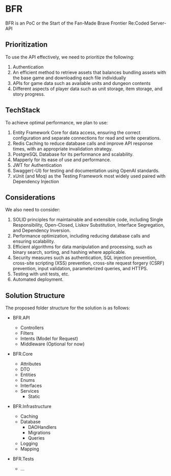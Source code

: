 # BFR

BFR is an PoC or the Start of the Fan-Made Brave Frontier Re:Coded Server-API

## Prioritization

To use the API effectively, we need to prioritize the following:

1. Authentication
2. An efficient method to retrieve assets that balances bundling assets with the base game and downloading each file individually
3. APIs for game data such as available units and dungeon contents
4. Different aspects of player data such as unit storage, item storage, and story progress.

## TechStack

To achieve optimal performance, we plan to use:

1. Entity Framework Core for data access, ensuring the correct configuration and separate connections for read and write operations.
2. Redis Caching to reduce database calls and improve API response times, with an appropriate invalidation strategy.
3. PostgreSQL Database for its performance and scalability.
4. Mapperly for its ease of use and performance.
5. JWT for Authentication
6. Swagger(-UI) for testing and documentation using OpenAI standards.
7. xUnit (and Moq) as the Testing Framework most widely used paired with Dependency Injection

## Considerations

We also need to consider:

1. SOLID principles for maintainable and extensible code, including Single Responsibility, Open-Closed, Liskov Substitution, Interface Segregation, and Dependency Inversion.
2. Performance optimization, including reducing database calls and ensuring scalability.
3. Efficient algorithms for data manipulation and processing, such as binary search, sorting, and hashing where applicable.
4. Security measures such as authentication, SQL injection prevention, cross-site scripting (XSS) prevention, cross-site request forgery (CSRF) prevention, input validation, parameterized queries, and HTTPS.
5. Testing with unit tests, etc.
6. Automated deployment.

## Solution Structure

The proposed folder structure for the solution is as follows:

- BFR.API
  - Controllers
  - Filters
  - Intents (Model for Request)
  - Middleware (Optional for now)
  
- BFR.Core
  - Attributes
  - DTO
  - Entities
  - Enums
  - Interfaces
  - Services
    - Static

- BFR.Infrastructure
  - Caching
  - Database
    - DAOHandlers
    - Migrations
    - Queries
  - Logging
  - Mapping
  
- BFR.Tests
  - ...
  